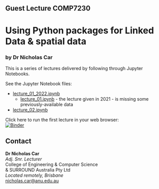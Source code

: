 ## Guest Lecture COMP7230
# Using Python packages for Linked Data & spatial data
### by Dr Nicholas Car

This is a series of lectures delivered by following through Jupyter Notebooks. 

See the Jupyter Notebook files:

* [lecture_01_2022.ipynb](lecture_01_2022.ipynb)
  * [lecture_01.ipynb](lecture_01.ipynb) - the lecture given in 2021 - is missing some previously-available data
* [lecture_02.ipynb](lecture_02.ipynb)

Click here to run the first lecture in your web browser:  
[![Binder](https://mybinder.org/badge_logo.svg)](https://mybinder.org/v2/gh/nicholascar/comp7230-training/HEAD?filepath=lecture_01.ipynb)

## Contact

**Dr Nicholas Car**  
_Adj. Snr. Lecturer_  
College of Engineering & Computer Science  
& SURROUND Australia Pty Ltd  
_Located remotely, Brisbane_  
<nicholas.car@anu.edu.au>
